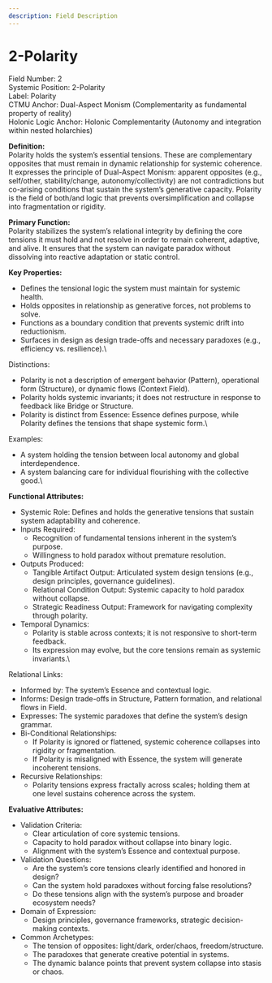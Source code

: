 ```yaml
---
description: Field Description
---
```


# 2-Polarity

Field Number: 2\
Systemic Position: 2-Polarity\
Label: Polarity\
CTMU Anchor: Dual-Aspect Monism (Complementarity as fundamental property of reality)\
Holonic Logic Anchor: Holonic Complementarity (Autonomy and integration within nested holarchies)

**Definition:**\
Polarity holds the system’s essential tensions. These are complementary opposites that must remain in dynamic relationship for systemic coherence. It expresses the principle of Dual-Aspect Monism: apparent opposites (e.g., self/other, stability/change, autonomy/collectivity) are not contradictions but co-arising conditions that sustain the system’s generative capacity. Polarity is the field of both/and logic that prevents oversimplification and collapse into fragmentation or rigidity.

**Primary Function:**\
Polarity stabilizes the system’s relational integrity by defining the core tensions it must hold and not resolve in order to remain coherent, adaptive, and alive. It ensures that the system can navigate paradox without dissolving into reactive adaptation or static control.

**Key Properties:**

* Defines the tensional logic the system must maintain for systemic health.
* Holds opposites in relationship as generative forces, not problems to solve.
* Functions as a boundary condition that prevents systemic drift into reductionism.
* Surfaces in design as design trade-offs and necessary paradoxes (e.g., efficiency vs. resilience).\


Distinctions:

* Polarity is not a description of emergent behavior (Pattern), operational form (Structure), or dynamic flows (Context Field).
* Polarity holds systemic invariants; it does not restructure in response to feedback like Bridge or Structure.
* Polarity is distinct from Essence: Essence defines purpose, while Polarity defines the tensions that shape systemic form.\


Examples:

* A system holding the tension between local autonomy and global interdependence.
* A system balancing care for individual flourishing with the collective good.\


**Functional Attributes:**

* Systemic Role: Defines and holds the generative tensions that sustain system adaptability and coherence.
* Inputs Required:
  * Recognition of fundamental tensions inherent in the system’s purpose.
  * Willingness to hold paradox without premature resolution.
* Outputs Produced:
  * Tangible Artifact Output: Articulated system design tensions (e.g., design principles, governance guidelines).
  * Relational Condition Output: Systemic capacity to hold paradox without collapse.
  * Strategic Readiness Output: Framework for navigating complexity through polarity.
* Temporal Dynamics:
  * Polarity is stable across contexts; it is not responsive to short-term feedback.
  * Its expression may evolve, but the core tensions remain as systemic invariants.\


Relational Links:

* Informed by: The system’s Essence and contextual logic.
* Informs: Design trade-offs in Structure, Pattern formation, and relational flows in Field.
* Expresses: The systemic paradoxes that define the system’s design grammar.
* Bi-Conditional Relationships:
  * If Polarity is ignored or flattened, systemic coherence collapses into rigidity or fragmentation.
  * If Polarity is misaligned with Essence, the system will generate incoherent tensions.
* Recursive Relationships:
  * Polarity tensions express fractally across scales; holding them at one level sustains coherence across the system.

**Evaluative Attributes:**

* Validation Criteria:
  * Clear articulation of core systemic tensions.
  * Capacity to hold paradox without collapse into binary logic.
  * Alignment with the system’s Essence and contextual purpose.
* Validation Questions:
  * Are the system’s core tensions clearly identified and honored in design?
  * Can the system hold paradoxes without forcing false resolutions?
  * Do these tensions align with the system’s purpose and broader ecosystem needs?
* Domain of Expression:
  * Design principles, governance frameworks, strategic decision-making contexts.
* Common Archetypes:
  * The tension of opposites: light/dark, order/chaos, freedom/structure.
  * The paradoxes that generate creative potential in systems.
  * The dynamic balance points that prevent system collapse into stasis or chaos.
